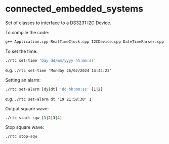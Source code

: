 # connected_embedded_systems

Set of classes to interface to a DS3231 I2C Device.

To compile the code:
```bash
g++ Application.cpp RealTimeClock.cpp I2CDevice.cpp DateTimeParser.cpp -o rtc
```

To set the time:
```bash
./rtc set-time 'Day dd/mm/yyyy hh:mm:ss'
```
e.g. `./rtc set-time 'Monday 26/02/2024 14:44:23'`

Setting an alarm:
```bash
./rtc set-alarm [dy|dt] 'dd hh:mm:ss' [1|2]
```
e.g. `./rtc set-alarm dt '19 21:58:30' 1`

Output square wave:
```bash
./rtc start-sqw [1|2|3|4]
```

Stop square wave:
```bash
./rtc stop-sqw
```